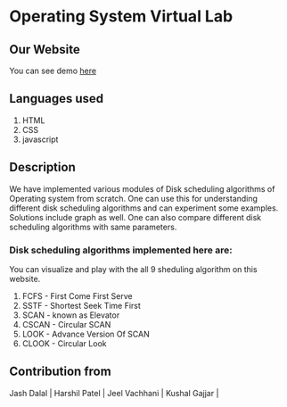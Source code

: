 # Operating System Virtual Lab

## Our Website

You can see demo [here](https://jeel279.github.io/osvlab/.)

## Languages used

1. HTML
2. CSS
3. javascript

## Description

We have implemented various modules of Disk scheduling algorithms of Operating system from scratch. One can use this for understanding different disk scheduling algorithms and can experiment some examples. Solutions include graph as well. One can also compare different disk scheduling algorithms with same parameters. 

### Disk scheduling algorithms implemented here are:

You can visualize and play with the all 9 sheduling algorithm on this website.

1.	FCFS  -  First Come First Serve 
2.	SSTF  -  Shortest Seek Time First 
3.	SCAN  -  known as Elevator 
4.	CSCAN -  Circular SCAN 
5.	LOOK  -  Advance Version Of SCAN 
6.	CLOOK -  Circular Look

## Contribution from

Jash Dalal | 
Harshil Patel | 
Jeel Vachhani | 
Kushal Gajjar | 
